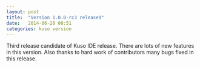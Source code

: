 ```yaml
---
layout: post
title:  "Version 1.0.0-rc3 released"
date:   2014-06-20 00:51
categories: kuso version
---
```


Third release candidate of Kuso IDE release. There are lots of new features in this version. Also thanks to hard work of contributors many bugs fixed in this release.
